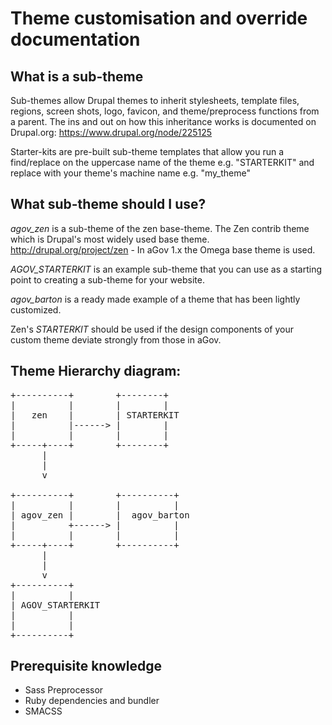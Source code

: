# Theme customisation and override documentation

## What is a sub-theme

Sub-themes allow Drupal themes to inherit stylesheets, template files, regions, screen shots, logo, favicon, and theme/preprocess functions from a parent. The ins and out on how this inheritance works is documented on Drupal.org:
https://www.drupal.org/node/225125

Starter-kits are pre-built sub-theme templates that allow you run a find/replace on the uppercase name of the theme e.g. "STARTERKIT" and replace with your theme's machine name e.g. "my_theme"

## What sub-theme should I use?

*agov_zen* is a sub-theme of the zen base-theme. The Zen contrib theme which is Drupal's most widely used base theme.
http://drupal.org/project/zen - In aGov 1.x the Omega base theme is used.

*AGOV_STARTERKIT* is an example sub-theme that you can use as a starting point to creating a sub-theme for your website.

*agov_barton* is a ready made example of a theme that has been lightly customized.

Zen's *STARTERKIT* should be used if the design components of your custom theme deviate strongly from those in aGov.

## Theme Hierarchy diagram:

<pre>
+----------+        +--------+
|          |        |        |
|   zen    |        | STARTERKIT
|          |------> |        |
|          |        |        |
+-----+----+        +--------+
      |
      |
      v

+----------+        +----------+
|          |        |          |
| agov_zen |        |  agov_barton
|          +------> |          |
|          |        |          |
+-----+----+        +----------+
      |
      |
      v
+----------+
|          |
| AGOV_STARTERKIT
|          |
|          |
+----------+
</pre>

## Prerequisite knowledge

* Sass Preprocessor
* Ruby dependencies and bundler
* SMACSS


